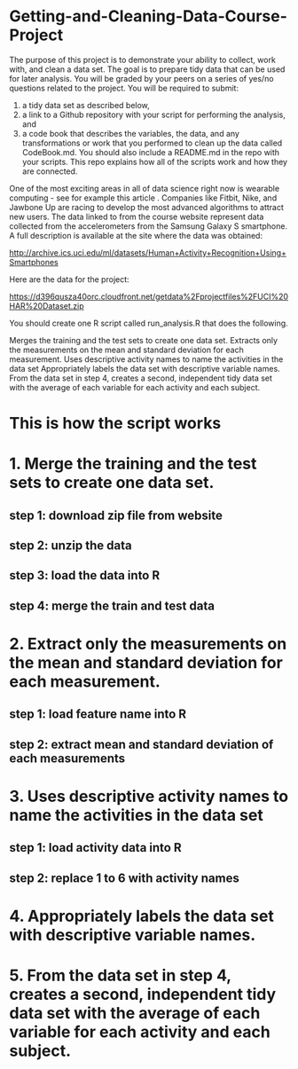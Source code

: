 # Getting-and-Cleaning-Data-Course-Project

The purpose of this project is to demonstrate your ability to collect, work with, and clean a data set. The goal is to prepare tidy data that can be used for later analysis. You will be graded by your peers on a series of yes/no questions related to the project. You will be required to submit: 
1) a tidy data set as described below, 
2) a link to a Github repository with your script for performing the analysis, and 
3) a code book that describes the variables, the data, and any transformations or work that you performed to clean up the data called CodeBook.md. 
You should also include a README.md in the repo with your scripts. This repo explains how all of the scripts work and how they are connected.

One of the most exciting areas in all of data science right now is wearable computing - see for example this article . Companies like Fitbit, Nike, and Jawbone Up are racing to develop the most advanced algorithms to attract new users. The data linked to from the course website represent data collected from the accelerometers from the Samsung Galaxy S smartphone. A full description is available at the site where the data was obtained:

http://archive.ics.uci.edu/ml/datasets/Human+Activity+Recognition+Using+Smartphones

Here are the data for the project:

https://d396qusza40orc.cloudfront.net/getdata%2Fprojectfiles%2FUCI%20HAR%20Dataset.zip

You should create one R script called run_analysis.R that does the following.

Merges the training and the test sets to create one data set.
Extracts only the measurements on the mean and standard deviation for each measurement.
Uses descriptive activity names to name the activities in the data set
Appropriately labels the data set with descriptive variable names.
From the data set in step 4, creates a second, independent tidy data set with the average of each variable for each activity and each subject.

# This is how the script works

# 1. Merge the training and the test sets to create one data set.

## step 1: download zip file from website

## step 2: unzip the data

## step 3: load the data into R

## step 4: merge the train and test data


# 2. Extract only the measurements on the mean and standard deviation for each measurement. 

## step 1: load feature name into R

## step 2:  extract mean and standard deviation of each measurements

# 3. Uses descriptive activity names to name the activities in the data set

## step 1: load activity data into R

## step 2: replace 1 to 6 with activity names

# 4. Appropriately labels the data set with descriptive variable names.

# 5. From the data set in step 4, creates a second, independent tidy data set with the average of each variable for each activity and each subject.
